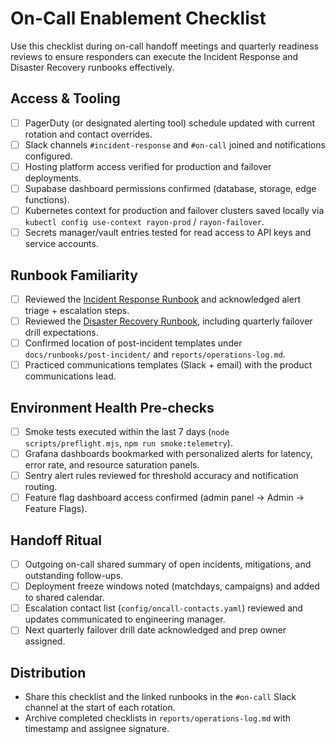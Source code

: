 # On-Call Enablement Checklist

Use this checklist during on-call handoff meetings and quarterly readiness reviews to ensure responders can execute the Incident Response and Disaster Recovery runbooks effectively.

## Access & Tooling
- [ ] PagerDuty (or designated alerting tool) schedule updated with current rotation and contact overrides.
- [ ] Slack channels `#incident-response` and `#on-call` joined and notifications configured.
- [ ] Hosting platform access verified for production and failover deployments.
- [ ] Supabase dashboard permissions confirmed (database, storage, edge functions).
- [ ] Kubernetes context for production and failover clusters saved locally via `kubectl config use-context rayon-prod` / `rayon-failover`.
- [ ] Secrets manager/vault entries tested for read access to API keys and service accounts.

## Runbook Familiarity
- [ ] Reviewed the [Incident Response Runbook](./incident-response.md) and acknowledged alert triage + escalation steps.
- [ ] Reviewed the [Disaster Recovery Runbook](./disaster-recovery.md), including quarterly failover drill expectations.
- [ ] Confirmed location of post-incident templates under `docs/runbooks/post-incident/` and `reports/operations-log.md`.
- [ ] Practiced communications templates (Slack + email) with the product communications lead.

## Environment Health Pre-checks
- [ ] Smoke tests executed within the last 7 days (`node scripts/preflight.mjs`, `npm run smoke:telemetry`).
- [ ] Grafana dashboards bookmarked with personalized alerts for latency, error rate, and resource saturation panels.
- [ ] Sentry alert rules reviewed for threshold accuracy and notification routing.
- [ ] Feature flag dashboard access confirmed (admin panel → Admin → Feature Flags).

## Handoff Ritual
- [ ] Outgoing on-call shared summary of open incidents, mitigations, and outstanding follow-ups.
- [ ] Deployment freeze windows noted (matchdays, campaigns) and added to shared calendar.
- [ ] Escalation contact list (`config/oncall-contacts.yaml`) reviewed and updates communicated to engineering manager.
- [ ] Next quarterly failover drill date acknowledged and prep owner assigned.

## Distribution
- Share this checklist and the linked runbooks in the `#on-call` Slack channel at the start of each rotation.
- Archive completed checklists in `reports/operations-log.md` with timestamp and assignee signature.

